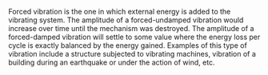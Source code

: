 Forced vibration is the one in which external energy is added to the vibrating system. The amplitude of a forced-undamped vibration would increase over time until the mechanism was destroyed. The amplitude of a forced-damped vibration will settle to some value where the energy loss per cycle is exactly balanced by the energy gained.
Examples of this type of vibration include a structure subjected to vibrating machines, vibration of a building during an earthquake or under the action of wind, etc.